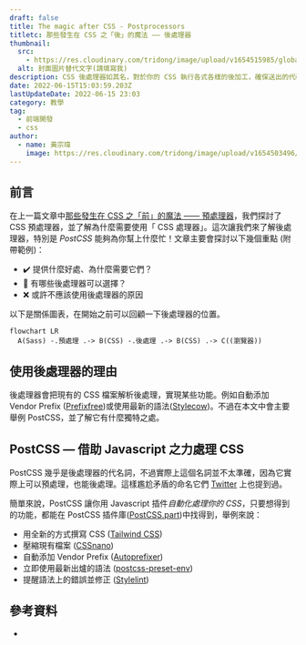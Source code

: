 ```yaml
---
draft: false
title: The magic after CSS - Postprocessors
titletc: 那些發生在 CSS 之「後」的魔法 —— 後處理器
thumbnail:
  src:
    - https://res.cloudinary.com/tridong/image/upload/v1654515985/global/%E4%B8%89%E8%A7%92%E6%9D%B1%E6%9D%B1-%E5%93%81%E7%89%8C%E5%B1%95%E7%A4%BA%E5%B0%81%E9%9D%A2.png
  alt: 封面圖片替代文字(請填寫我)
description: CSS 後處理器如其名，對於你的 CSS 執行各式各樣的後加工，確保送出的代碼完美無瑕。
date: 2022-06-15T15:03:59.203Z
lastUpdateDate: 2022-06-15 23:03
category: 教學
tag:
  - 前端開發
  - css
author:
  - name: 黃宗瑋
    image: https://res.cloudinary.com/tridong/image/upload/v1654503496/global/%E9%BB%83%E5%AE%97%E7%91%8B-%E9%A0%AD%E5%83%8F.jpg
---
```

## 前言

在上一篇文章中[那些發生在 CSS 之「前」的魔法 —— 預處理器](https://www.tridong.com/post/tutorial/the-magic-before-css-preprocessors/)，我們探討了 CSS 預處理器，並了解為什麼需要使用「 CSS 處理器」。這次讓我們來了解後處理器，特別是 *PostCSS* 能夠為你幫上什麼忙！文章主要會探討以下幾個重點 (附帶範例)：

* ✔️ 提供什麼好處、為什麼需要它們？
* 🔎 有哪些後處理器可以選擇？
* ❌ 或許不應該使用後處理器的原因

以下是關係圖表，在開始之前可以回顧一下後處理器的位置。

```mermaid
flowchart LR
  A(Sass) -.預處理 .-> B(CSS) -.後處理 .-> B(CSS) .-> C((瀏覽器))
```
## 使用後處理器的理由

後處理器會把現有的 CSS 檔案解析後處理，實現某些功能。例如自動添加 Vendor Prefix ([Prefixfree](https://projects.verou.me/prefixfree/))或使用最新的語法([Stylecow](https://stylecow.github.io/))。不過在本文中會主要舉例 PostCSS，並了解它有什麼獨特之處。
## PostCSS — 借助 Javascript 之力處理 CSS
PostCSS 幾乎是後處理器的代名詞，不過實際上這個名詞並不太準確，因為它實際上可以預處理，也能後處理。這樣尷尬矛盾的命名它們 [Twitter](https://twitter.com/PostCSS/status/626046993006239744) 上也提到過。

簡單來說，PostCSS 讓你用 Javascript 插件*自動化處理你的 CSS*，只要想得到的功能，都能在 PostCSS 插件庫([PostCSS.part](https://www.postcss.parts/))中找得到，舉例來說：
* 用全新的方式撰寫 CSS ([Tailwind CSS](https://tailwindcss.com/docs/installation/using-postcss))
* 壓縮現有檔案 ([CSSnano](https://cssnano.co/))
* 自動添加 Vendor Prefix ([Autoprefixer](https://github.com/postcss/autoprefixer))
* 立即使用最新出爐的語法 ([postcss-preset-env](https://preset-env.cssdb.org/))
* 提醒語法上的錯誤並修正 ([Stylelint](https://stylelint.io/))



## 參考資料
* [](https://www.hongkiat.com/blog/css-post-processors-tips-resources/)
